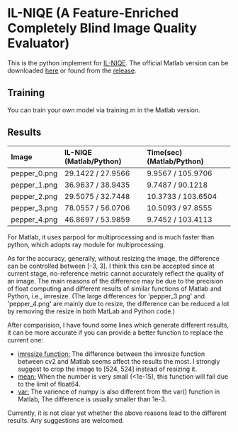 # IL-NIQE (A Feature-Enriched Completely Blind Image Quality Evaluator)

This is the python implement for [IL-NIQE](http://www4.comp.polyu.edu.hk/~cslzhang/paper/IL-NIQE.pdf). The official Matlab version can be downloaded [here](http://live.ece.utexas.edu/research/Quality/blind.htm) or found from the [release](https://github.com/IceClear/IL-NIQE/releases/tag/v1.0.0).

## Training

You can train your own model via training.m in the Matlab version.

## Results

|Image|IL-NIQE (Matlab/Python)|Time(sec) (Matlab/Python)|
|:-|:-|:-|
|pepper_0.png|29.1422 / 27.9566|9.9567 / 105.9706|
|pepper_1.png|36.9637 / 38.9435|9.7487 / 90.1218|
|pepper_2.png|29.5075 / 32.7448|10.3733 / 103.6504|
|pepper_3.png|78.0557 / 56.0706|10.5093 / 97.8555|
|pepper_4.png|46.8697 / 53.9859|9.7452 / 103.4113|

For Matlab, it uses parpool for multiprocessing and is much faster than python, which adopts ray module for multiprocessing.

As for the accuracy, generally, without resizing the image, the difference can be controlled between [-3, 3]. I think this can be accepted since at current stage, no-reference metric cannot accurately reflect the quality of an image. The main reasons of the difference may be due to the precision of float computing and different results of similar functions of Matlab and Python, i.e., imresize. (The large differences for 'pepper_3.png' and 'pepper_4.png' are mainly due to resize, the difference can be reduced a lot by removing the resize in both MatLab and Python code.)

After comparision, I have found some lines which generate different results, it can be more accurate if you can provide a better function to replace the current one:

- [imresize function:](https://github.com/IceClear/IL-NIQE/blob/master/IL-NIQE.py#L249) The difference between the imresize function between cv2 and Matlab seems affect the results the most. I strongly suggest to crop the image to [524, 524] instead of resizing it.
- [mean:](https://github.com/IceClear/IL-NIQE/blob/master/IL-NIQE.py#L110) When the number is very small (<1e-15), this function will fail due to the limit of float64.
- [var:](https://github.com/IceClear/IL-NIQE/blob/master/IL-NIQE.py#L111) The varience of numpy is also different from the var() function in Matlab, The difference is usually smaller than 1e-3.

Currently, it is not clear yet whether the above reasons lead to the different results. Any suggestions are welcomed.
